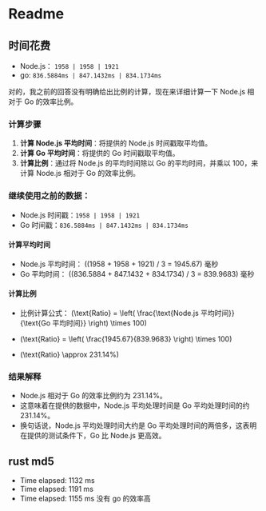 # Readme

## 时间花费

- Node.js： `1958 | 1958 | 1921`
- go: `836.5884ms | 847.1432ms | 834.1734ms`

对的，我之前的回答没有明确给出比例的计算，现在来详细计算一下 Node.js 相对于 Go 的效率比例。

### 计算步骤

1. **计算 Node.js 平均时间**：将提供的 Node.js 时间戳取平均值。
2. **计算 Go 平均时间**：将提供的 Go 时间戳取平均值。
3. **计算比例**：通过将 Node.js 的平均时间除以 Go 的平均时间，并乘以 100，来计算 Node.js 相对于 Go 的效率比例。

### 继续使用之前的数据：

- Node.js 时间戳：`1958 | 1958 | 1921`
- Go 时间戳：`836.5884ms | 847.1432ms | 834.1734ms`

#### 计算平均时间

- Node.js 平均时间： \((1958 + 1958 + 1921) / 3 = 1945.67\) 毫秒
- Go 平均时间： \((836.5884 + 847.1432 + 834.1734) / 3 = 839.9683\) 毫秒

#### 计算比例

- 比例计算公式： \(\text{Ratio} = \left( \frac{\text{Node.js 平均时间}}{\text{Go 平均时间}} \right) \times 100\)

- \(\text{Ratio} = \left( \frac{1945.67}{839.9683} \right) \times 100\)
- \(\text{Ratio} \approx 231.14\%\)

### 结果解释

- Node.js 相对于 Go 的效率比例约为 231.14%。
- 这意味着在提供的数据中，Node.js 平均处理时间是 Go 平均处理时间的约 231.14%。
- 换句话说，Node.js 平均处理时间大约是 Go 平均处理时间的两倍多，这表明在提供的测试条件下，Go 比 Node.js 更高效。

## rust md5

- Time elapsed: 1132 ms
- Time elapsed: 1191 ms
- Time elapsed: 1155 ms
没有 go 的效率高
